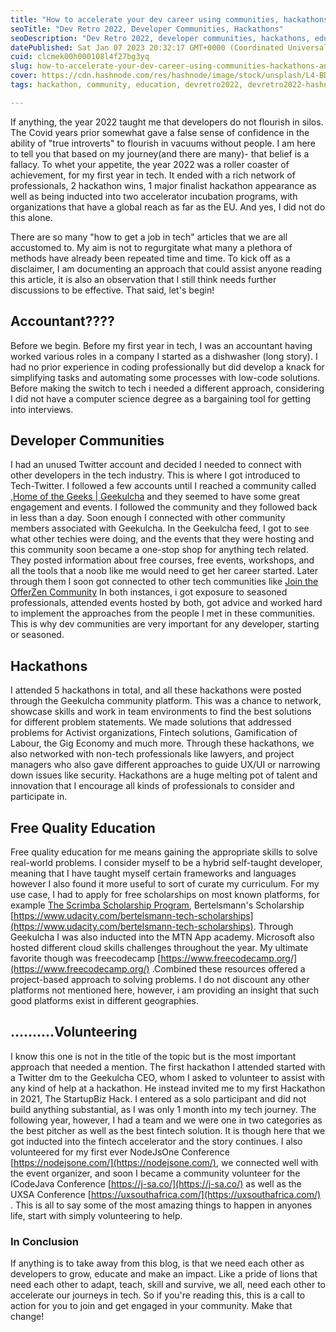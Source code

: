 ```yaml
---
title: "How to accelerate your dev career using communities, hackathons and free education"
seoTitle: "Dev Retro 2022, Developer Communities, Hackathons"
seoDescription: "Dev Retro 2022, developer communities, hackathons, education, volunteering"
datePublished: Sat Jan 07 2023 20:32:17 GMT+0000 (Coordinated Universal Time)
cuid: clcmek00h000108l4f27bg3yq
slug: how-to-accelerate-your-dev-career-using-communities-hackathons-and-free-education
cover: https://cdn.hashnode.com/res/hashnode/image/stock/unsplash/L4-BDd01wmM/upload/9ce417de4083e74957695e92b21b10a5.jpeg
tags: hackathon, community, education, devretro2022, devretro2022-hashnode

---
```


If anything, the year 2022 taught me that developers do not flourish in silos. The Covid years prior somewhat gave a false sense of confidence in the ability of "true introverts" to flourish in vacuums without people. I am here to tell you that based on my journey(and there are many)- that belief is a fallacy. To whet your appetite, the year 2022 was a roller coaster of achievement, for my first year in tech. It ended with a rich network of professionals, 2 hackathon wins, 1 major finalist hackathon appearance as well as being inducted into two accelerator incubation programs, with organizations that have a global reach as far as the EU. And yes, I did not do this alone.

There are so many "how to get a job in tech" articles that we are all accustomed to. My aim is not to regurgitate what many a plethora of methods have already been repeated time and time. To kick off as a disclaimer, I am documenting an approach that could assist anyone reading this article, it is also an observation that I still think needs further discussions to be effective. That said, let's begin!

## Accountant????

Before we begin. Before my first year in tech, I was an accountant having worked various roles in a company I started as a dishwasher (long story). I had no prior experience in coding professionally but did develop a knack for simplifying tasks and automating some processes with low-code solutions. Before making the switch to tech i needed a different approach, considering I did not have a computer science degree as a bargaining tool for getting into interviews.

## Developer Communities

I had an unused Twitter account and decided I needed to connect with other developers in the tech industry. This is where I got introduced to Tech-Twitter. I followed a few accounts until I reached a community called ,[Home of the Geeks | Geekulcha](https://www.geekulcha.com/) and they seemed to have some great engagement and events. I followed the community and they followed back in less than a day. Soon enough I connected with other community members associated with Geekulcha. In the Geekulcha feed, I got to see what other techies were doing, and the events that they were hosting and this community soon became a one-stop shop for anything tech related. They posted information about free courses, free events, workshops, and all the tools that a noob like me would need to get her career started. Later through them I soon got connected to other tech communities like [Join the OfferZen Community](https://www.offerzen.com/community) In both instances, i got exposure to seasoned professionals, attended events hosted by both, got advice and worked hard to implement the approaches from the people I met in these communities. This is why dev communities are very important for any developer, starting or seasoned.

## Hackathons

I attended 5 hackathons in total, and all these hackathons were posted through the Geekulcha community platform. This was a chance to network, showcase skills and work in team environments to find the best solutions for different problem statements. We made solutions that addressed problems for Activist organizations, Fintech solutions, Gamification of Labour, the Gig Economy and much more. Through these hackathons, we also networked with non-tech professionals like lawyers, and project managers who also gave different approaches to guide UX/UI or narrowing down issues like security. Hackathons are a huge melting pot of talent and innovation that I encourage all kinds of professionals to consider and participate in.

## Free Quality Education

Free quality education for me means gaining the appropriate skills to solve real-world problems. I consider myself to be a hybrid self-taught developer, meaning that I have taught myself certain frameworks and languages however I also found it more useful to sort of curate my curriculum. For my use case, I had to apply for free scholarships on most known platforms, for example [The Scrimba Scholarship Program](https://scholarship.scrimba.com/), Bertelsmann's Scholarship [https://www.udacity.com/bertelsmann-tech-scholarships](https://www.udacity.com/bertelsmann-tech-scholarships). Through Geekulcha I was also inducted into the MTN App academy. Microsoft also hosted different cloud skills challenges throughout the year. My ultimate favorite though was freecodecamp [https://www.freecodecamp.org/](https://www.freecodecamp.org/) .Combined these resources offered a project-based approach to solving problems. I do not discount any other platforms not mentioned here, however, i am providing an insight that such good platforms exist in different geographies.

## ..........Volunteering

I know this one is not in the title of the topic but is the most important approach that needed a mention. The first hackathon I attended started with a Twitter dm to the Geekulcha CEO, whom I asked to volunteer to assist with any kind of help at a hackathon. He instead invited me to my first Hackathon in 2021, The StartupBiz Hack. I entered as a solo participant and did not build anything substantial, as I was only 1 month into my tech journey. The following year, however, I had a team and we were one in two categories as the best pitcher as well as the best fintech solution. It is though here that we got inducted into the fintech accelerator and the story continues. I also volunteered for my first ever NodeJsOne Conference [https://nodejsone.com/](https://nodejsone.com/), we connected well with the event organizer, and soon I became a community volunteer for the ICodeJava Conference [https://j-sa.co/](https://j-sa.co/) as well as the UXSA Conference [https://uxsouthafrica.com/](https://uxsouthafrica.com/) . This is all to say some of the most amazing things to happen in anyones life, start with simply volunteering to help.

### In Conclusion

If anything is to take away from this blog, is that we need each other as developers to grow, educate and make an impact. Like a pride of lions that need each other to adapt, teach, skill and survive, we all, need each other to accelerate our journeys in tech. So if you're reading this, this is a call to action for you to join and get engaged in your community. Make that change!